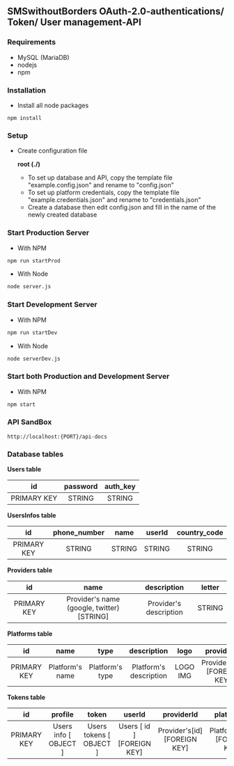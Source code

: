 ## SMSwithoutBorders OAuth-2.0-authentications/ Token/ User management-API

### Requirements
- MySQL (MariaDB)
- nodejs
- npm

### Installation

* Install all node packages
```
npm install
```

### Setup
* Create configuration file

    __root (./)__

    * To set up database and API, copy the template file "example.config.json" and rename to "config.json"
    * To set up platform credentials, copy the template file "example.credentials.json" and rename to "credentials.json"
    * Create a database then edit config.json and fill in the name of the newly created database

### Start Production Server
* With NPM
```bash
npm run startProd
```
* With Node
```bash
node server.js
```
### Start Development Server
* With NPM
```bash
npm run startDev
```
* With Node
```bash
node serverDev.js
```
### Start both Production and Development Server
* With NPM
```bash
npm start
```
### API SandBox
```
http://localhost:{PORT}/api-docs
```

### Database tables
__Users table__

|      id     | password | auth_key |
|:-----------:|:--------:|:--------:|
| PRIMARY KEY |  STRING  |  STRING  |

__UsersInfos table__

|      id     | phone_number |   name   |  userId  |  country_code  |
|:-----------:|:------------:|:--------:|:--------:|:--------------:|
| PRIMARY KEY |    STRING    |  STRING  |  STRING  |     STRING     |

__Providers table__

|      id     |                     name                   |       description      |  letter  |                  
|:-----------:|:------------------------------------------:|:----------------------:|:--------:|
| PRIMARY KEY | Provider's name (google, twitter) [STRING] | Provider's description |  STRING  |

__Platforms table__

|      id     |       name      |       type      |       description      |   logo   |          providerId         |  letter  |
|:-----------:|:---------------:|:---------------:|:----------------------:|:--------:|:---------------------------:|:--------:|
| PRIMARY KEY | Platform's name | Platform's type | Platform's description | LOGO IMG | Providers[id] [FOREIGN KEY] |  STRING  |

__Tokens table__

|      id     |         profile        |           token          |            userId           |          providerId          |          platformId          |       iv      |
|:-----------:|:----------------------:|:------------------------:|:---------------------------:|:----------------------------:|:----------------------------:|:-------------:|
| PRIMARY KEY | Users info  [ OBJECT ] | Users tokens  [ OBJECT ] | Users [ id ]  [FOREIGN KEY] | Provider's[id] [FOREIGN KEY] | Platform's[id] [FOREIGN KEY] | Encryption IV |
